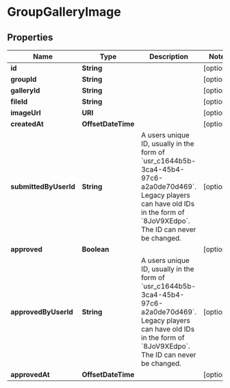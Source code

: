 

# GroupGalleryImage


## Properties

| Name | Type | Description | Notes |
|------------ | ------------- | ------------- | -------------|
|**id** | **String** |  |  [optional] |
|**groupId** | **String** |  |  [optional] |
|**galleryId** | **String** |  |  [optional] |
|**fileId** | **String** |  |  [optional] |
|**imageUrl** | **URI** |  |  [optional] |
|**createdAt** | **OffsetDateTime** |  |  [optional] |
|**submittedByUserId** | **String** | A users unique ID, usually in the form of &#x60;usr_c1644b5b-3ca4-45b4-97c6-a2a0de70d469&#x60;. Legacy players can have old IDs in the form of &#x60;8JoV9XEdpo&#x60;. The ID can never be changed. |  [optional] |
|**approved** | **Boolean** |  |  [optional] |
|**approvedByUserId** | **String** | A users unique ID, usually in the form of &#x60;usr_c1644b5b-3ca4-45b4-97c6-a2a0de70d469&#x60;. Legacy players can have old IDs in the form of &#x60;8JoV9XEdpo&#x60;. The ID can never be changed. |  [optional] |
|**approvedAt** | **OffsetDateTime** |  |  [optional] |



